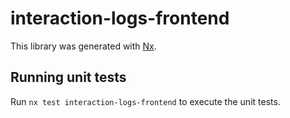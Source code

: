 # interaction-logs-frontend

This library was generated with [Nx](https://nx.dev).

## Running unit tests

Run `nx test interaction-logs-frontend` to execute the unit tests.

